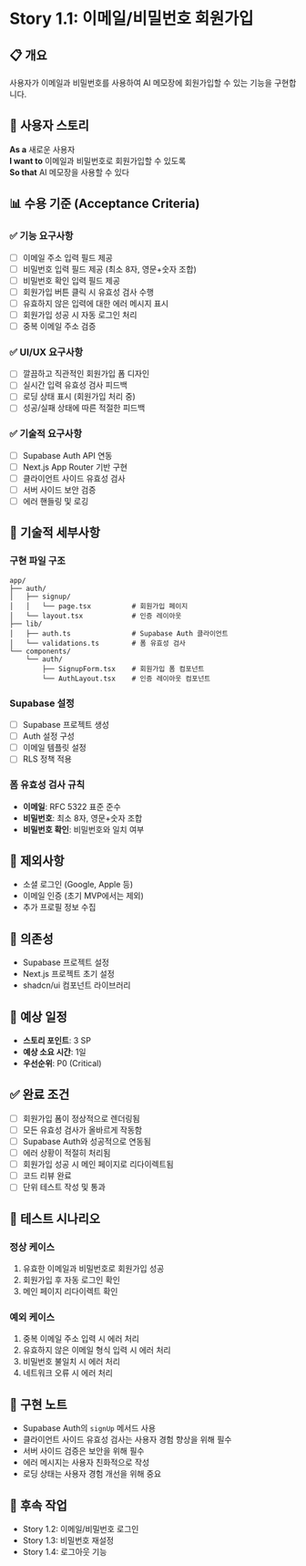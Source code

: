 # Story 1.1: 이메일/비밀번호 회원가입

## 📋 개요

사용자가 이메일과 비밀번호를 사용하여 AI 메모장에 회원가입할 수 있는 기능을 구현합니다.

## 🎯 사용자 스토리

**As a** 새로운 사용자  
**I want to** 이메일과 비밀번호로 회원가입할 수 있도록  
**So that** AI 메모장을 사용할 수 있다

## 📊 수용 기준 (Acceptance Criteria)

### ✅ 기능 요구사항

- [ ] 이메일 주소 입력 필드 제공
- [ ] 비밀번호 입력 필드 제공 (최소 8자, 영문+숫자 조합)
- [ ] 비밀번호 확인 입력 필드 제공
- [ ] 회원가입 버튼 클릭 시 유효성 검사 수행
- [ ] 유효하지 않은 입력에 대한 에러 메시지 표시
- [ ] 회원가입 성공 시 자동 로그인 처리
- [ ] 중복 이메일 주소 검증

### ✅ UI/UX 요구사항

- [ ] 깔끔하고 직관적인 회원가입 폼 디자인
- [ ] 실시간 입력 유효성 검사 피드백
- [ ] 로딩 상태 표시 (회원가입 처리 중)
- [ ] 성공/실패 상태에 따른 적절한 피드백

### ✅ 기술적 요구사항

- [ ] Supabase Auth API 연동
- [ ] Next.js App Router 기반 구현
- [ ] 클라이언트 사이드 유효성 검사
- [ ] 서버 사이드 보안 검증
- [ ] 에러 핸들링 및 로깅

## 🔧 기술적 세부사항

### 구현 파일 구조
```
app/
├── auth/
│   ├── signup/
│   │   └── page.tsx          # 회원가입 페이지
│   └── layout.tsx            # 인증 레이아웃
├── lib/
│   ├── auth.ts               # Supabase Auth 클라이언트
│   └── validations.ts        # 폼 유효성 검사
└── components/
    └── auth/
        ├── SignupForm.tsx    # 회원가입 폼 컴포넌트
        └── AuthLayout.tsx    # 인증 레이아웃 컴포넌트
```

### Supabase 설정
- [ ] Supabase 프로젝트 생성
- [ ] Auth 설정 구성
- [ ] 이메일 템플릿 설정
- [ ] RLS 정책 적용

### 폼 유효성 검사 규칙
- **이메일**: RFC 5322 표준 준수
- **비밀번호**: 최소 8자, 영문+숫자 조합
- **비밀번호 확인**: 비밀번호와 일치 여부

## 🚫 제외사항

- 소셜 로그인 (Google, Apple 등)
- 이메일 인증 (초기 MVP에서는 제외)
- 추가 프로필 정보 수집

## 🔗 의존성

- Supabase 프로젝트 설정
- Next.js 프로젝트 초기 설정
- shadcn/ui 컴포넌트 라이브러리

## 📅 예상 일정

- **스토리 포인트**: 3 SP
- **예상 소요 시간**: 1일
- **우선순위**: P0 (Critical)

## ✅ 완료 조건

- [ ] 회원가입 폼이 정상적으로 렌더링됨
- [ ] 모든 유효성 검사가 올바르게 작동함
- [ ] Supabase Auth와 성공적으로 연동됨
- [ ] 에러 상황이 적절히 처리됨
- [ ] 회원가입 성공 시 메인 페이지로 리다이렉트됨
- [ ] 코드 리뷰 완료
- [ ] 단위 테스트 작성 및 통과

## 🧪 테스트 시나리오

### 정상 케이스
1. 유효한 이메일과 비밀번호로 회원가입 성공
2. 회원가입 후 자동 로그인 확인
3. 메인 페이지 리다이렉트 확인

### 예외 케이스
1. 중복 이메일 주소 입력 시 에러 처리
2. 유효하지 않은 이메일 형식 입력 시 에러 처리
3. 비밀번호 불일치 시 에러 처리
4. 네트워크 오류 시 에러 처리

## 📝 구현 노트

- Supabase Auth의 `signUp` 메서드 사용
- 클라이언트 사이드 유효성 검사는 사용자 경험 향상을 위해 필수
- 서버 사이드 검증은 보안을 위해 필수
- 에러 메시지는 사용자 친화적으로 작성
- 로딩 상태는 사용자 경험 개선을 위해 중요

## 🔄 후속 작업

- Story 1.2: 이메일/비밀번호 로그인
- Story 1.3: 비밀번호 재설정
- Story 1.4: 로그아웃 기능
